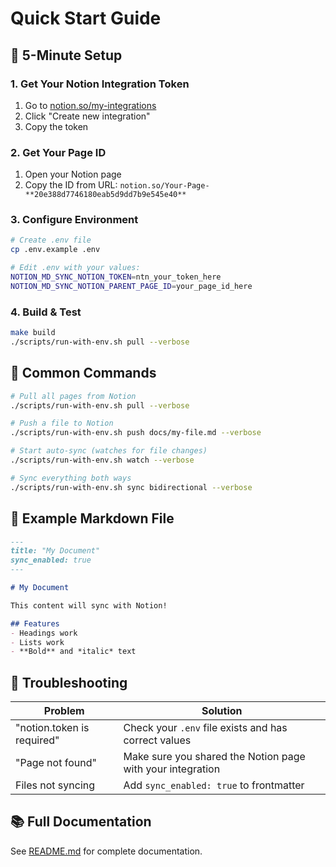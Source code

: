 # Quick Start Guide

## 🚀 5-Minute Setup

### 1. Get Your Notion Integration Token
1. Go to [notion.so/my-integrations](https://www.notion.so/my-integrations)
2. Click "Create new integration"
3. Copy the token

### 2. Get Your Page ID
1. Open your Notion page
2. Copy the ID from URL: `notion.so/Your-Page-**20e388d7746180eab5d9dd7b9e545e40**`

### 3. Configure Environment
```bash
# Create .env file
cp .env.example .env

# Edit .env with your values:
NOTION_MD_SYNC_NOTION_TOKEN=ntn_your_token_here
NOTION_MD_SYNC_NOTION_PARENT_PAGE_ID=your_page_id_here
```

### 4. Build & Test
```bash
make build
./scripts/run-with-env.sh pull --verbose
```

## 📖 Common Commands

```bash
# Pull all pages from Notion
./scripts/run-with-env.sh pull --verbose

# Push a file to Notion
./scripts/run-with-env.sh push docs/my-file.md --verbose

# Start auto-sync (watches for file changes)
./scripts/run-with-env.sh watch --verbose

# Sync everything both ways
./scripts/run-with-env.sh sync bidirectional --verbose
```

## 📝 Example Markdown File

```markdown
---
title: "My Document"
sync_enabled: true
---

# My Document

This content will sync with Notion!

## Features
- Headings work
- Lists work
- **Bold** and *italic* text
```

## 🔧 Troubleshooting

| Problem | Solution |
|---------|----------|
| "notion.token is required" | Check your `.env` file exists and has correct values |
| "Page not found" | Make sure you shared the Notion page with your integration |
| Files not syncing | Add `sync_enabled: true` to frontmatter |

## 📚 Full Documentation

See [README.md](README.md) for complete documentation.